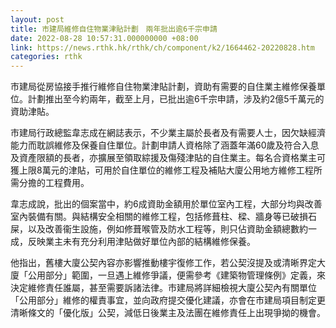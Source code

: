 ```yaml
---
layout: post
title: 市建局維修自住物業津貼計劃　兩年批出逾6千宗申請
date: 2022-08-28 10:57:31.000000000 +08:00
link: https://news.rthk.hk/rthk/ch/component/k2/1664462-20220828.htm
categories: rthk
---
```


市建局從房協接手推行維修自住物業津貼計劃，資助有需要的自住業主維修保養單位。計劃推出至今約兩年，截至上月，已批出逾6千宗申請，涉及約2億5千萬元的資助津貼。

市建局行政總監韋志成在網誌表示，不少業主屬於長者及有需要人士，因欠缺經濟能力而耽誤維修及保養自住單位。計劃申請人資格除了涵蓋年滿60歲及符合入息及資產限額的長者，亦擴展至領取綜援及傷殘津貼的自住業主。每名合資格業主可獲上限8萬元的津貼，可用於自住單位的維修工程及補貼大廈公用地方維修工程所需分擔的工程費用。

韋志成說，批出的個案當中，約6成資助金額用於單位室內工程，大部分均與改善室內裝備有關。與結構安全相關的維修工程，包括修葺柱、樑、牆身等已破損石屎，以及改善衞生設施，例如修葺喉管及防水工程等，則只佔資助金額總數約一成，反映業主未有充分利用津貼做好單位內部的結構維修保養。

他指出，舊樓大廈公契內容亦影響推動樓宇復修工作，若公契沒提及或清晰界定大廈「公用部分」範圍，一旦遇上維修爭議，便需參考《建築物管理條例》定義，來決定維修責任誰屬，甚至需要訴諸法律。市建局將詳細檢視大廈公契內有關單位「公用部分」維修的權責事宜，並向政府提交優化建議，亦會在市建局項目制定更清晰條文的「優化版」公契，減低日後業主及法團在維修責任上出現爭拗的機會。
